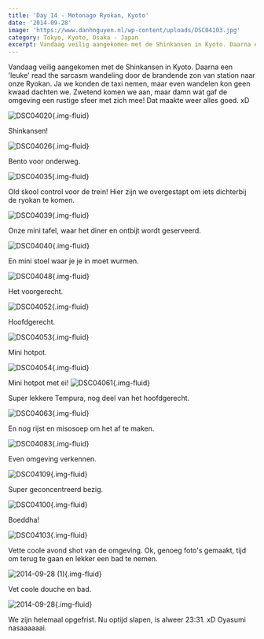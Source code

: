```yaml
---
title: 'Day 14 - Motonago Ryokan, Kyoto'
date: '2014-09-28'
image: 'https://www.danhnguyen.nl/wp-content/uploads/DSC04103.jpg'
category: Tokyo, Kyoto, Osaka - Japan
excerpt: Vandaag veilig aangekomen met de Shinkansen in Kyoto. Daarna een 'leuke' read the sarcasm wandeling door de...
---
```


Vandaag veilig aangekomen met de Shinkansen in Kyoto. Daarna een 'leuke' read the sarcasm wandeling door de brandende zon van station naar onze Ryokan. Ja we konden de taxi nemen, maar even wandelen kon geen kwaad dachten we. Zwetend komen we aan, maar damn wat gaf de omgeving een rustige sfeer met zich mee! Dat maakte weer alles goed. xD

![DSC04020](https://www.danhnguyen.nl/wp-content/uploads/DSC04020-1024x575.jpg){.img-fluid}

Shinkansen!

![DSC04026](https://www.danhnguyen.nl/wp-content/uploads/DSC04026-1024x575.jpg){.img-fluid}

Bento voor onderweg.

![DSC04035](https://www.danhnguyen.nl/wp-content/uploads/DSC04035-1024x575.jpg){.img-fluid}

Old skool control voor de trein! Hier zijn we overgestapt om iets dichterbij de ryokan te komen.

![DSC04039](https://www.danhnguyen.nl/wp-content/uploads/DSC04039-1024x575.jpg){.img-fluid}

Onze mini tafel, waar het diner en ontbijt wordt geserveerd.

![DSC04040](https://www.danhnguyen.nl/wp-content/uploads/DSC04040-1024x575.jpg){.img-fluid}

En mini stoel waar je je in moet wurmen.

![DSC04048](https://www.danhnguyen.nl/wp-content/uploads/DSC04048-1024x575.jpg){.img-fluid}

Het voorgerecht.

![DSC04052](https://www.danhnguyen.nl/wp-content/uploads/DSC04052-1024x575.jpg){.img-fluid}

Hoofdgerecht.

![DSC04053](https://www.danhnguyen.nl/wp-content/uploads/DSC04053-1024x575.jpg){.img-fluid}

Mini hotpot.

![DSC04054](https://www.danhnguyen.nl/wp-content/uploads/DSC04054-1024x575.jpg){.img-fluid}

Mini hotpot met ei! ![DSC04061](https://www.danhnguyen.nl/wp-content/uploads/DSC04061-1024x575.jpg){.img-fluid}

Super lekkere Tempura, nog deel van het hoofdgerecht.

![DSC04063](https://www.danhnguyen.nl/wp-content/uploads/DSC04063-1024x575.jpg){.img-fluid}

En nog rijst en misosoep om het af te maken.

![DSC04083](https://www.danhnguyen.nl/wp-content/uploads/DSC04083-1024x575.jpg){.img-fluid}

Even omgeving verkennen.

![DSC04109](https://www.danhnguyen.nl/wp-content/uploads/DSC04109-1024x575.jpg){.img-fluid}

Super geconcentreerd bezig.

![DSC04100](https://www.danhnguyen.nl/wp-content/uploads/DSC04100-1024x575.jpg){.img-fluid}

Boeddha!

![DSC04103](https://www.danhnguyen.nl/wp-content/uploads/DSC04103-1024x575.jpg){.img-fluid}

Vette coole avond shot van de omgeving. Ok, genoeg foto's gemaakt, tijd om terug te gaan en lekker een bad te nemen.

![2014-09-28 (1)](https://www.danhnguyen.nl/wp-content/uploads/2014-09-28-1-1024x575.jpg){.img-fluid}

Vet coole douche en bad.

![2014-09-28](https://www.danhnguyen.nl/wp-content/uploads/2014-09-28.jpg){.img-fluid}

We zijn helemaal opgefrist. Nu optijd slapen, is alweer 23:31. xD Oyasumi nasaaaaaai.
